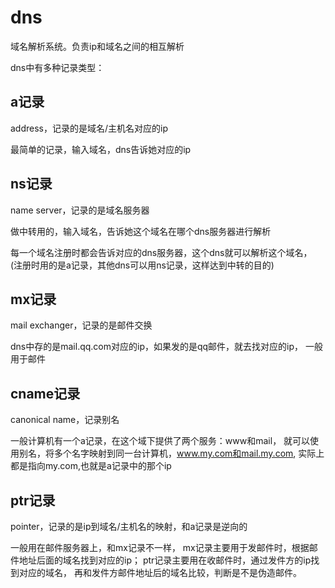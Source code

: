 # dns

域名解析系统。负责ip和域名之间的相互解析

dns中有多种记录类型：

## a记录

address，记录的是域名/主机名对应的ip

最简单的记录，输入域名，dns告诉她对应的ip

## ns记录

name server，记录的是域名服务器

做中转用的，输入域名，告诉她这个域名在哪个dns服务器进行解析

每一个域名注册时都会告诉对应的dns服务器，这个dns就可以解析这个域名，
(注册时用的是a记录，其他dns可以用ns记录，这样达到中转的目的)

## mx记录

mail exchanger，记录的是邮件交换

dns中存的是mail.qq.com对应的ip，如果发的是qq邮件，就去找对应的ip，
一般用于邮件

## cname记录

canonical name，记录别名

一般计算机有一个a记录，在这个域下提供了两个服务：www和mail，
就可以使用别名，将多个名字映射到同一台计算机，www.my.com和mail.my.com,
实际上都是指向my.com,也就是a记录中的那个ip

## ptr记录

pointer，记录的是ip到域名/主机名的映射，和a记录是逆向的

一般用在邮件服务器上，和mx记录不一样，
mx记录主要用于发邮件时，根据邮件地址后面的域名找到对应的ip；
ptr记录主要用在收邮件时，通过发件方的ip找到对应的域名，
再和发件方邮件地址后的域名比较，判断是不是伪造邮件。


